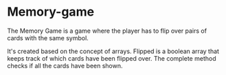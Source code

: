 # Memory-game
The Memory Game is a game where the player has to flip over pairs of cards with the same symbol.

It's created based on the concept of arrays. Flipped is a boolean array that keeps track of which cards have been flipped over. 
The complete method checks if all the cards have been shown.
